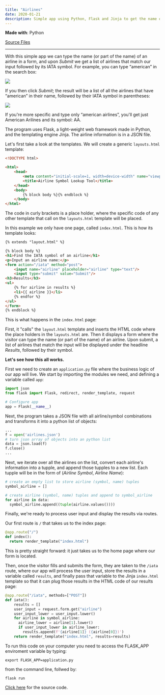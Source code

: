 ```yaml
---
title: "Airlines"
date: 2020-01-21
description: Simple app using Python, Flask and Jinja to get the name of an airline followed by its 2-charachter IATA symbol
---
```


**Made with**: <i class="fab fa-python"></i> Python

[Source Files](https://github.com/mariobox/airlines) 

<hr class="art" />

With this simple app we can type the name (or part of the name) of an airline in a form, and upon *Submit* we get a list of airlines that match our input followed by its IATA symbol. For example, you can type &ldquo;american&rdquo; in the search box:

<img src="https://mariobox.github.io/airlines/iata-search.jpg">

If you then click *Submit*; the result will be a list of all the airlines that have &ldquo;american&rdquo; in their name, followed by their IATA symbol in parentheses:

<img src="https://mariobox.github.io/airlines/iata-results.jpg">

If you're more specific and type only &ldquo;american airlines&rdquo;, you'll get just American Arilines and its symbol: AA.

The program uses Flask, a light-weight web framework made in Python, and the templating engine Jinja. The airline information is in a JSON file.

Let's first take a look at the templates. We will create a generic `layouts.html` template:

``` html
<!DOCTYPE html>

<html>
    <head>
        <meta content="initial-scale=1, width=device-width" name="viewport"/>
        <title>Airline Symbol Lookup Tool</title>
    </head>
    <body>
        {% block body %}{% endblock %}
    </body>
</html>
```
The code in curly brackets is a place holder, where the specific code of any other template that call on the `layouts.html` template will be placed.

In this example we only have one page, called `index.html`. This is how its template looks:

``` html
{% extends "layout.html" %}

{% block body %}
<h1>Find the IATA symbol of an airline</h1>
<p>Input an airline name:</p>
<form action="/iata" method="post">
    <input name="airline" placeholder="airline" type="text"/>
    <input type="submit" value="Submit"/>
<h3>Results</h3>
<ul>
    {% for airline in results %}
    <li>{{ airline }}</li>
    {% endfor %}
</ul>
</form>
{% endblock %}
```

This is what happens in the `index.html` page:

First, it "calls" the `layout.html` template and inserts the HTML code where the place holders in the `layouts.html` are. Then it displays a form where the visitor can type the name (or part of the name) of an airline. Upon submit, a list of airlines that match the input will be displayed under the headline *Results*, followed by their symbol. 

**Let's see how this all works.**

First we need to create an `application.py` file where the business logic of our app will live. We start by importing the modules we need, and defining a variable called `app`:

``` py
import json
from flask import Flask, redirect, render_template, request

# Configure app
app = Flask(__name__)
```

Next, the program takes a JSON file with all airline/symbol combinations and transforms it into a python list of objects:

``` py
...
f = open('airlines.json')
# turn json array of objects into an python list 
data = json.load(f)  
f.close()
...
```
Next, we iterate over all the airlines on the list, convert each airline's information into a tupple, and append those tupples to a new list. Each tupple will be in the form of (*Airline Symbol*, *Airline Name*):

``` py
# create an empty list to store airline (symbol, name) tuples
symbol_airline = []

# create airline (symbol, name) tuples and append to symbol_airline
for airline in data:
  symbol_airline.append((tuple(airline.values())))
```

Finally, we're ready to process user input and display the results via routes. 

Our first route is `/` that takes us to the index page:

``` py
@app.route("/")
def index():
  return render_template("index.html")
```

This is pretty straight forward: it just takes us to the home page where our form is located.

Then, once the visitor fills and submits the form, they are taken to the `/iata` route, where our app will process the user input, store the results in a variable called `results`, and finally pass that variable to the Jinja `index.html` template so that it can plug those results in the HTML code of our results page:

``` py
@app.route("/iata", methods=["POST"])
def iata():
    results = []
    user_input = request.form.get("airline")
    user_input_lower = user_input.lower()
    for airline in symbol_airline:
      airline_lower = airline[1].lower()
      if user_input_lower in airline_lower:
        results.append(f'{airline[1]} ({airline[0]})')
    return render_template("index.html", results=results)
```
To run this code on your computer you need to access the FLASK_APP enviroment variable by typing:

`export FLASK_APP=application.py`

from the command line, follwed by:

`flask run`


[Click here](https://github.com/mariobox/airlines) for the source code.
